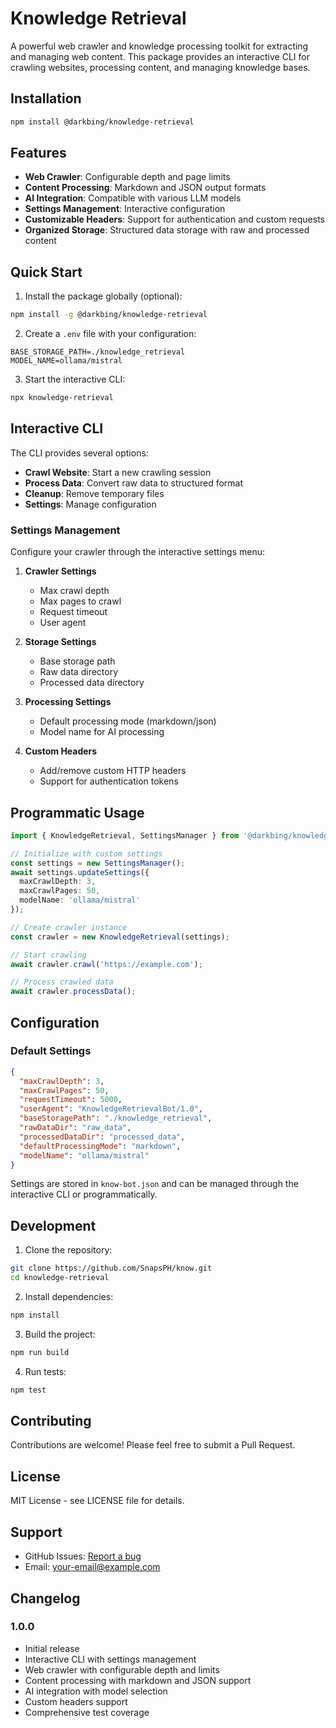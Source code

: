 # Knowledge Retrieval

A powerful web crawler and knowledge processing toolkit for extracting and managing web content. This package provides an interactive CLI for crawling websites, processing content, and managing knowledge bases.

## Installation

```bash
npm install @darkbing/knowledge-retrieval
```

## Features

- **Web Crawler**: Configurable depth and page limits
- **Content Processing**: Markdown and JSON output formats
- **AI Integration**: Compatible with various LLM models
- **Settings Management**: Interactive configuration
- **Customizable Headers**: Support for authentication and custom requests
- **Organized Storage**: Structured data storage with raw and processed content

## Quick Start

1. Install the package globally (optional):
```bash
npm install -g @darkbing/knowledge-retrieval
```

2. Create a `.env` file with your configuration:
```env
BASE_STORAGE_PATH=./knowledge_retrieval
MODEL_NAME=ollama/mistral
```

3. Start the interactive CLI:
```bash
npx knowledge-retrieval
```

## Interactive CLI

The CLI provides several options:

- **Crawl Website**: Start a new crawling session
- **Process Data**: Convert raw data to structured format
- **Cleanup**: Remove temporary files
- **Settings**: Manage configuration

### Settings Management

Configure your crawler through the interactive settings menu:

1. **Crawler Settings**
   - Max crawl depth
   - Max pages to crawl
   - Request timeout
   - User agent

2. **Storage Settings**
   - Base storage path
   - Raw data directory
   - Processed data directory

3. **Processing Settings**
   - Default processing mode (markdown/json)
   - Model name for AI processing

4. **Custom Headers**
   - Add/remove custom HTTP headers
   - Support for authentication tokens

## Programmatic Usage

```typescript
import { KnowledgeRetrieval, SettingsManager } from '@darkbing/knowledge-retrieval';

// Initialize with custom settings
const settings = new SettingsManager();
await settings.updateSettings({
  maxCrawlDepth: 3,
  maxCrawlPages: 50,
  modelName: 'ollama/mistral'
});

// Create crawler instance
const crawler = new KnowledgeRetrieval(settings);

// Start crawling
await crawler.crawl('https://example.com');

// Process crawled data
await crawler.processData();
```

## Configuration

### Default Settings

```json
{
  "maxCrawlDepth": 3,
  "maxCrawlPages": 50,
  "requestTimeout": 5000,
  "userAgent": "KnowledgeRetrievalBot/1.0",
  "baseStoragePath": "./knowledge_retrieval",
  "rawDataDir": "raw_data",
  "processedDataDir": "processed_data",
  "defaultProcessingMode": "markdown",
  "modelName": "ollama/mistral"
}
```

Settings are stored in `know-bot.json` and can be managed through the interactive CLI or programmatically.

## Development

1. Clone the repository:
```bash
git clone https://github.com/SnapsPH/know.git
cd knowledge-retrieval
```

2. Install dependencies:
```bash
npm install
```

3. Build the project:
```bash
npm run build
```

4. Run tests:
```bash
npm test
```

## Contributing

Contributions are welcome! Please feel free to submit a Pull Request.

## License

MIT License - see LICENSE file for details.

## Support

- GitHub Issues: [Report a bug](https://github.com/SnapsPH/know/issues)
- Email: [your-email@example.com](mailto:your-email@example.com)

## Changelog

### 1.0.0
- Initial release
- Interactive CLI with settings management
- Web crawler with configurable depth and limits
- Content processing with markdown and JSON support
- AI integration with model selection
- Custom headers support
- Comprehensive test coverage
